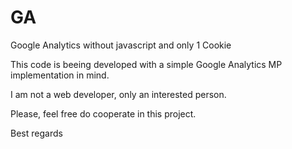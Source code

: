 # GA
Google Analytics without javascript and only 1 Cookie

This code is beeing developed with a simple Google Analytics MP implementation in mind.

I am not a web developer, only an interested person.

Please, feel free do cooperate in this project.

Best regards
